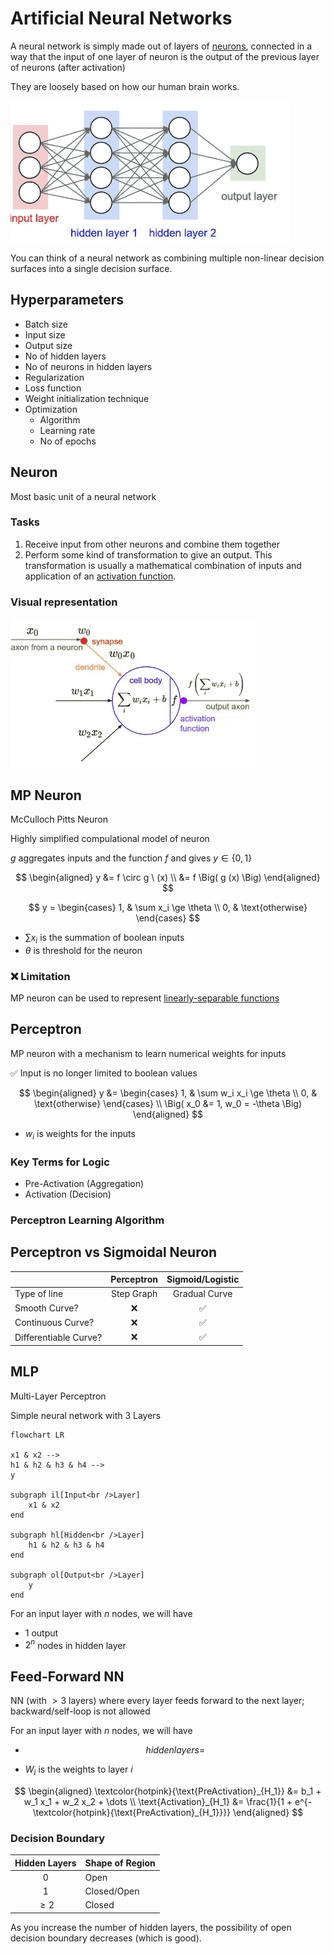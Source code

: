 # Artificial Neural Networks

A neural network is simply made out of layers of [neurons](#neuron), connected in a way that the input of one layer of neuron is the output of the previous layer of neurons (after activation)

They are loosely based on how our human brain works. 

![Neural network visualization](./../assets/neural%20network.png)

You can think of a neural network as combining multiple non-linear decision surfaces into a single decision surface.

## Hyperparameters

- Batch size
- Input size
- Output size
- No of hidden layers
- No of neurons in hidden layers
- Regularization
- Loss function
- Weight initialization technique
- Optimization
  - Algorithm
  - Learning rate
  - No of epochs

## Neuron

Most basic unit of a neural network

### Tasks

1. Receive input from other neurons and combine them together
2. Perform some kind of transformation to give an output. This transformation is usually a mathematical combination of inputs and application of an [activation function](#activation-functions).

### Visual representation

![Neruon diagram](./../assets/neuron.png)

## MP Neuron

McCulloch Pitts Neuron

Highly simplified compulational model of neuron

$g$ aggregates inputs and the function $f$ and gives $y \in \{ 0, 1 \}$

$$
\begin{aligned}
y &= f \circ g \ (x) \\
&= f \Big( g (x) \Big)
\end{aligned}
$$

$$
y = \begin{cases}
1, & \sum x_i \ge \theta \\
0, & \text{otherwise}
\end{cases}
$$

- $\sum x_i$ is the summation of boolean inputs
- $\theta$ is threshold for the neuron

### ❌ Limitation

MP neuron can be used to represent [linearly-separable functions](#Linearly-Separable-Function)

## Perceptron

MP neuron with a mechanism to learn numerical weights for inputs

✅ Input is no longer limited to boolean values

$$
\begin{aligned}
y
&= \begin{cases}
1, & \sum w_i x_i \ge \theta \\
0, & \text{otherwise}
\end{cases} \\
\Big(
x_0 &= 1, w_0 = -\theta
\Big)
\end{aligned}
$$

- $w_i$ is weights for the inputs

### Key Terms for Logic

- Pre-Activation (Aggregation)
- Activation (Decision)

### Perceptron Learning Algorithm



## Perceptron vs Sigmoidal Neuron

|                       | Perceptron | Sigmoid/Logistic |
| --------------------- | :--------: | :--------------: |
| Type of line          | Step Graph |  Gradual Curve   |
| Smooth Curve?         |     ❌      |        ✅         |
| Continuous Curve?     |     ❌      |        ✅         |
| Differentiable Curve? |     ❌      |        ✅         |

## MLP

Multi-Layer Perceptron

Simple neural network with 3 Layers

```mermaid
flowchart LR

x1 & x2 -->
h1 & h2 & h3 & h4 -->
y

subgraph il[Input<br />Layer]
	x1 & x2
end

subgraph hl[Hidden<br />Layer]
	h1 & h2 & h3 & h4
end

subgraph ol[Output<br />Layer]
	y
end
```

For an input layer with $n$ nodes, we will have

- 1 output
- $2^n$ nodes in hidden layer

## Feed-Forward NN

NN (with $> 3$ layers) where every layer feeds forward to the next layer; backward/self-loop is not allowed

For an input layer with $n$ nodes, we will have

- $$
  hidden layers = 
  $$

- $W_i$ is the weights to layer $i$

$$
\begin{aligned}
\textcolor{hotpink}{\text{PreActivation}_{H_1}}
&= b_1 + w_1 x_1 + w_2 x_2 + \dots \\
\text{Activation}_{H_1}
&= \frac{1}{1 + e^{- \textcolor{hotpink}{\text{PreActivation}_{H_1}}}}
\end{aligned}
$$

### Decision Boundary

| Hidden Layers | Shape of Region |
| :-----------: | --------------- |
|       0       | Open            |
|       1       | Closed/Open     |
|    $\ge 2$    | Closed          |

As you increase the number of hidden layers, the possibility of open decision boundary decreases (which is good).

